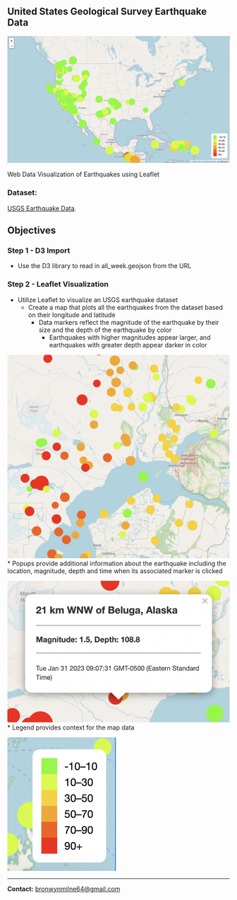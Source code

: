 ## United States Geological Survey Earthquake Data

![](images/screen_view.png)

Web Data Visualization of Earthquakes using Leaflet

### Dataset:

 [USGS Earthquake Data](https://earthquake.usgs.gov/earthquakes/feed/v1.0/geojson.php).

## Objectives

### Step 1 - D3 Import 

* Use the D3 library to read in all_week.geojson from the URL

### Step 2 - Leaflet Visualization

* Utilize Leaflet to visualize an USGS earthquake dataset
    * Create a map that plots all the earthquakes from the dataset based on their longitude and latitude
        *  Data markers reflect the magnitude of the earthquake by their size and the depth of the earthquake by color
            * Earthquakes with higher magnitudes appear larger, and earthquakes with greater depth appear darker in color
            
![](images/markers.png)
        * Popups provide additional information about the earthquake including the location, magnitude, depth and time when its associated marker is clicked
        
![](images/pop_ups.png)
        * Legend provides context for the map data

![](images/legend.png)

---------------------------------------------------

<b>Contact:</b> bronwynmilne64@gmail.com
